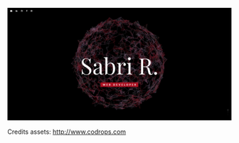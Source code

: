 
![coming soon](https://github.com/SabriRh/sabrirh.github.io/blob/master/img/screenshot.PNG?raw=true)

Credits assets: http://www.codrops.com




